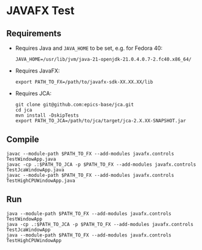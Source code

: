 JAVAFX Test
===========

Requirements
------------
- Requires Java and `JAVA_HOME` to be set, e.g. for Fedora 40:
  ```
  JAVA_HOME=/usr/lib/jvm/java-21-openjdk-21.0.4.0.7-2.fc40.x86_64/
  ```
- Requires JavaFX:
  ```
  export PATH_TO_FX=/path/to/javafx-sdk-XX.XX.XX/lib
  ```
- Requires JCA:
  ```
  git clone git@github.com:epics-base/jca.git
  cd jca
  mvn install -DskipTests
  export PATH_TO_JCA=/path/to/jca/target/jca-2.X.XX-SNAPSHOT.jar
  ```

Compile
-------
```
javac --module-path $PATH_TO_FX --add-modules javafx.controls TestWindowApp.java
javac -cp .:$PATH_TO_JCA -p $PATH_TO_FX --add-modules javafx.controls TestJcaWindowApp.java
javac --module-path $PATH_TO_FX --add-modules javafx.controls TestHighCPUWindowApp.java

```
Run
---
```
java --module-path $PATH_TO_FX --add-modules javafx.controls TestWindowApp
java -cp .:$PATH_TO_JCA -p $PATH_TO_FX --add-modules javafx.controls TestJcaWindowApp
java --module-path $PATH_TO_FX --add-modules javafx.controls TestHighCPUWindowApp
```
